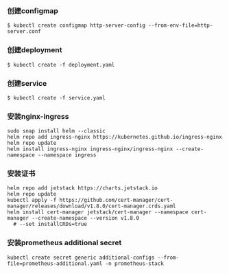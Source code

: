 ### 创建configmap
```shell
$ kubectl create configmap http-server-config --from-env-file=http-server.conf
```

### 创建deployment
```shell
$ kubectl create -f deployment.yaml
```

### 创建service
```shell
$ kubectl create -f service.yaml
```

### 安装nginx-ingress
```shell
sudo snap install helm --classic
helm repo add ingress-nginx https://kubernetes.github.io/ingress-nginx
helm repo update
helm install ingress-nginx ingress-nginx/ingress-nginx --create-namespace --namespace ingress
```

### 安装证书
```shell
helm repo add jetstack https://charts.jetstack.io
helm repo update
kubectl apply -f https://github.com/cert-manager/cert-manager/releases/download/v1.8.0/cert-manager.crds.yaml
helm install cert-manager jetstack/cert-manager --namespace cert-manager --create-namespace --version v1.8.0
  # --set installCRDs=true
```

### 安装prometheus additional secret
```shell
kubectl create secret generic additional-configs --from-file=prometheus-additional.yaml -n prometheus-stack 
```